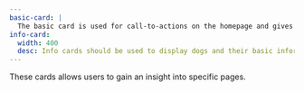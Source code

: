 ```yaml
---
basic-card: |
  The basic card is used for call-to-actions on the homepage and gives users a window into inside pages.
info-card:
  width: 400
  desc: Info cards should be used to display dogs and their basic information. These cards link the user to the dogs full page where they can learn more details and choose to adopt.
---
```


These cards allows users to gain an insight into specific pages.
